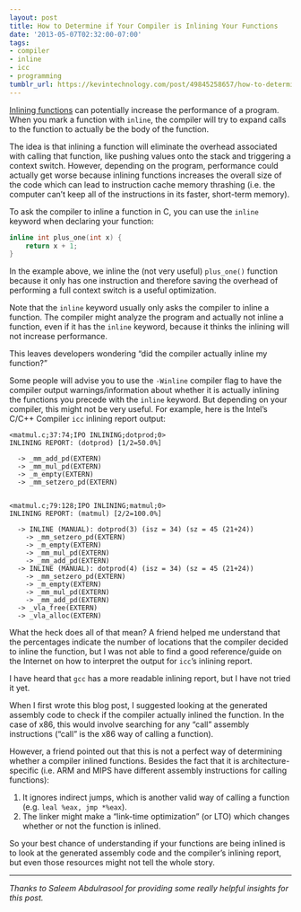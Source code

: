 ```yaml
---
layout: post
title: How to Determine if Your Compiler is Inlining Your Functions
date: '2013-05-07T02:32:00-07:00'
tags:
- compiler
- inline
- icc
- programming
tumblr_url: https://kevintechnology.com/post/49845258657/how-to-determine-if-your-compiler-is-inlining-your
---
```


[Inlining functions](https://en.wikipedia.org/wiki/Inline_function) can potentially increase the performance of a program. When you mark a function with `inline`, the compiler will try to expand calls to the function to actually be the body of the function.

The idea is that inlining a function will eliminate the overhead associated with calling that function, like pushing values onto the stack and triggering a context switch. However, depending on the program, performance could actually get worse because inlining functions increases the overall size of the code which can lead to instruction cache memory thrashing (i.e. the computer can’t keep all of the instructions in its faster, short-term memory).

To ask the compiler to inline a function in C, you can use the `inline` keyword when declaring your function:

```c
inline int plus_one(int x) {
    return x + 1;
}
```

In the example above, we inline the (not very useful) `plus_one()` function because it only has one instruction and therefore saving the overhead of performing a full context switch is a useful optimization.

Note that the `inline` keyword usually only asks the compiler to inline a function. The compiler might analyze the program and actually not inline a function, even if it has the `inline` keyword, because it thinks the inlining will not increase performance.

This leaves developers wondering “did the compiler actually inline my function?”

Some people will advise you to use the `-Winline` compiler flag to have the compiler output warnings/information about whether it is actually inlining the functions you precede with the `inline` keyword. But depending on your compiler, this might not be very useful. For example, here is the Intel’s C/C++ Compiler `icc` inlining report output:

```
<matmul.c;37:74;IPO INLINING;dotprod;0>
INLINING REPORT: (dotprod) [1/2=50.0%]

  -> _mm_add_pd(EXTERN)
  -> _mm_mul_pd(EXTERN)
  -> _m_empty(EXTERN)
  -> _mm_setzero_pd(EXTERN)


<matmul.c;79:128;IPO INLINING;matmul;0>
INLINING REPORT: (matmul) [2/2=100.0%]

  -> INLINE (MANUAL): dotprod(3) (isz = 34) (sz = 45 (21+24))
    -> _mm_setzero_pd(EXTERN)
    -> _m_empty(EXTERN)
    -> _mm_mul_pd(EXTERN)
    -> _mm_add_pd(EXTERN)
  -> INLINE (MANUAL): dotprod(4) (isz = 34) (sz = 45 (21+24))
    -> _mm_setzero_pd(EXTERN)
    -> _m_empty(EXTERN)
    -> _mm_mul_pd(EXTERN)
    -> _mm_add_pd(EXTERN)
  -> _vla_free(EXTERN)
  -> _vla_alloc(EXTERN)
```

What the heck does all of that mean? A friend helped me understand that the percentages indicate the number of locations that the compiler decided to inline the function, but I was not able to find a good reference/guide on the Internet on how to interpret the output for `icc`’s inlining report.

I have heard that `gcc` has a more readable inlining report, but I have not tried it yet.

When I first wrote this blog post, I suggested looking at the generated assembly code to check if the compiler actually inlined the function. In the case of x86, this would involve searching for any “call” assembly instructions (“call” is the x86 way of calling a function).

However, a friend pointed out that this is not a perfect way of determining whether a compiler inlined functions. Besides the fact that it is architecture-specific (i.e. ARM and MIPS have different assembly instructions for calling functions):

1.  It ignores indirect jumps, which is another valid way of calling a function (e.g. `leal %eax, jmp *%eax`).
2.  The linker might make a “link-time optimization” (or LTO) which changes whether or not the function is inlined.

So your best chance of understanding if your functions are being inlined is to look at the generated assembly code and the compiler’s inlining report, but even those resources might not tell the whole story.

* * *

_Thanks to Saleem Abdulrasool for providing some really helpful insights for this post._
